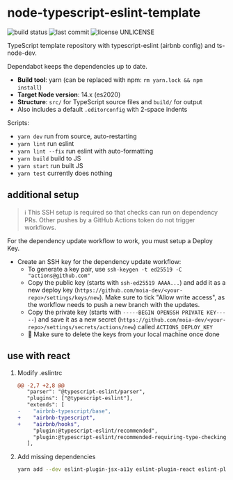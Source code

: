 # node-typescript-eslint-template

![build status](https://github.com/nihalgonsalves/node-typescript-eslint-template/workflows/build/badge.svg)
![last commit](https://img.shields.io/github/last-commit/nihalgonsalves/node-typescript-eslint-template)
![license UNLICENSE](https://img.shields.io/github/license/nihalgonsalves/node-typescript-eslint-template?color=brightgreen)

TypeScript template repository with typescript-eslint (airbnb config) and ts-node-dev.

Dependabot keeps the dependencies up to date.

- **Build tool**: yarn (can be replaced with npm: `rm yarn.lock && npm install`)
- **Target Node version**: 14.x (es2020)
- **Structure**: `src/` for TypeScript source files and `build/` for output
- Also includes a default `.editorconfig` with 2-space indents

Scripts:

- `yarn dev` run from source, auto-restarting
- `yarn lint` run eslint
- `yarn lint --fix` run eslint with auto-formatting
- `yarn build` build to JS
- `yarn start` run built JS
- `yarn test` currently does nothing

## additional setup

> ℹ️ This SSH setup is required so that checks can run on dependency PRs. Other pushes by a GitHub Actions token do not trigger workflows.

For the dependency update workflow to work, you must setup a Deploy Key.

- Create an SSH key for the dependency update workflow:
  - To generate a key pair, use `ssh-keygen -t ed25519 -C "actions@github.com"`
  - Copy the public key (starts with `ssh-ed25519 AAAA...`) and add it as a new deploy key (`https://github.com/moia-dev/<your-repo>/settings/keys/new`). Make sure to tick "Allow write access", as the workflow needs to push a new branch with the updates.
  - Copy the private key (starts with `-----BEGIN OPENSSH PRIVATE KEY-----`) and save it as a new secret (`https://github.com/moia-dev/<your-repo>/settings/secrets/actions/new`) called `ACTIONS_DEPLOY_KEY`
  - 🚨 Make sure to delete the keys from your local machine once done

## use with react

1. Modify .eslintrc

   ```diff
   @@ -2,7 +2,8 @@
      "parser": "@typescript-eslint/parser",
      "plugins": ["@typescript-eslint"],
      "extends": [
   -    "airbnb-typescript/base",
   +    "airbnb-typescript",
   +    "airbnb/hooks",
        "plugin:@typescript-eslint/recommended",
        "plugin:@typescript-eslint/recommended-requiring-type-checking"
      ],
   ```

2. Add missing dependencies

   ```sh
   yarn add --dev eslint-plugin-jsx-a11y eslint-plugin-react eslint-plugin-react-hooks
   ```
